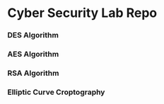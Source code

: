 # Cyber Security Lab Repo
 
### DES Algorithm
### AES Algorithm
### RSA Algorithm
### Elliptic Curve Croptography